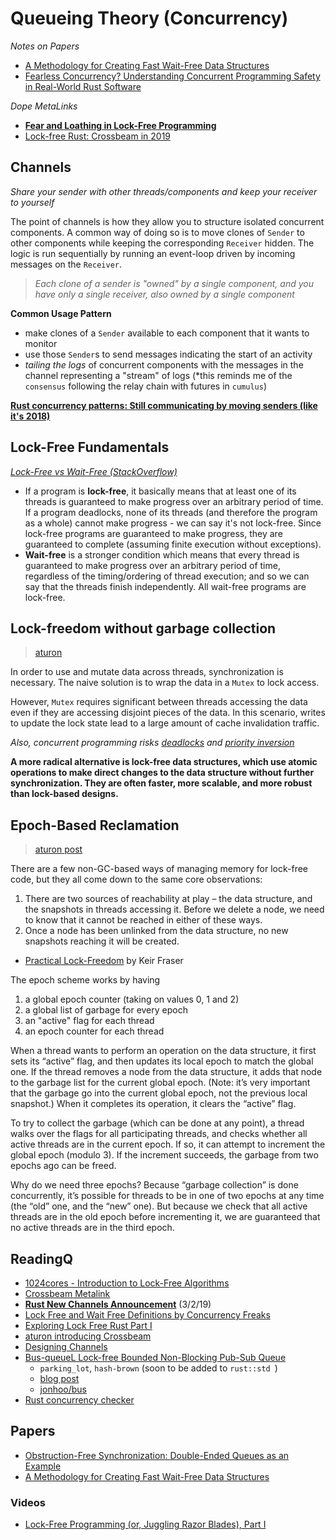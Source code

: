 # Queueing Theory (Concurrency) 

*Notes on Papers*
* [A Methodology for Creating Fast Wait-Free Data Structures](./fast_slow.md)
* [Fearless Concurrency? Understanding Concurrent Programming Safety in Real-World Rust Software](./fearless.md)

*Dope MetaLinks*
* **[Fear and Loathing in Lock-Free Programming](https://medium.com/@tylerneely/fear-and-loathing-in-lock-free-programming-7158b1cdd50c)**
* [Lock-free Rust: Crossbeam in 2019](https://stjepang.github.io/2019/01/29/lock-free-rust-crossbeam-in-2019.html)

## Channels
*Share your sender with other threads/components and keep your receiver to yourself*

The point of channels is how they allow you to structure isolated concurrent components. A common way of doing so is to move clones of `Sender` to other components while keeping the corresponding `Receiver` hidden. The logic is run sequentially by running an event-loop driven by incoming messages on the `Receiver`.

> *Each clone of a sender is "owned" by a single component, and you have only a single receiver, also owned by a single component*

**Common Usage Pattern**
* make clones of a `Sender` available to each component that it wants to monitor
* use those `Sender`s to send messages indicating the start of an activity
* *tailing the logs* of concurrent components with the messages in the channel representing a "stream" of logs (*this reminds me of the `consensus` following the relay chain with futures in `cumulus`)

**[Rust concurrency patterns: Still communicating by moving senders (like it's 2018)](https://medium.com/@polyglot_factotum/rust-concurrency-patterns-communicate-by-sharing-your-sender-re-visited-9d42e6dfecfa)**

## Lock-Free Fundamentals

*[Lock-Free vs Wait-Free (StackOverflow)](https://stackoverflow.com/questions/4211180/examples-illustration-of-wait-free-and-lock-free-algorithms)*
* If a program is **lock-free**, it basically means that at least one of its threads is guaranteed to make progress over an arbitrary period of time. If a program deadlocks, none of its threads (and therefore the program as a whole) cannot make progress - we can say it's not lock-free. Since lock-free programs are guaranteed to make progress, they are guaranteed to complete (assuming finite execution without exceptions).
* **Wait-free** is a stronger condition which means that every thread is guaranteed to make progress over an arbitrary period of time, regardless of the timing/ordering of thread execution; and so we can say that the threads finish independently. All wait-free programs are lock-free.

## Lock-freedom without garbage collection
> [aturon](https://aturon.github.io/blog/2015/08/27/epoch/)

In order to use and mutate data across threads, synchronization is necessary. The naive solution is to wrap the data in a `Mutex` to lock access. 

However, `Mutex` requires significant between threads accessing the data even if they are accessing disjoint pieces of the data. In this scenario, writes to update the lock state lead to a large amount of cache invalidation traffic. 

*Also, concurrent programming risks [deadlocks](https://en.wikipedia.org/wiki/Deadlock) and [priority inversion](https://en.wikipedia.org/wiki/Priority_inversion)*

**A more radical alternative is lock-free data structures, which use atomic operations to make direct changes to the data structure without further synchronization. They are often faster, more scalable, and more robust than lock-based designs.**

## Epoch-Based Reclamation
> [aturon post](https://aturon.github.io/blog/2015/08/27/epoch/)

There are a few non-GC-based ways of managing memory for lock-free code, but they all come down to the same core observations:
1. There are two sources of reachability at play – the data structure, and the snapshots in threads accessing it. Before we delete a node, we need to know that it cannot be reached in either of these ways.
2. Once a node has been unlinked from the data structure, no new snapshots reaching it will be created.

* [Practical Lock-Freedom](https://www.cl.cam.ac.uk/techreports/UCAM-CL-TR-579.pdf) by Keir Fraser

The epoch scheme works by having
1. a global epoch counter (taking on values 0, 1 and 2)
2. a global list of garbage for every epoch
3. an "active" flag for each thread
4. an epoch counter for each thread

When a thread wants to perform an operation on the data structure, it first sets its “active” flag, and then updates its local epoch to match the global one. If the thread removes a node from the data structure, it adds that node to the garbage list for the current global epoch. (Note: it’s very important that the garbage go into the current global epoch, not the previous local snapshot.) When it completes its operation, it clears the “active” flag.

To try to collect the garbage (which can be done at any point), a thread walks over the flags for all participating threads, and checks whether all active threads are in the current epoch. If so, it can attempt to increment the global epoch (modulo 3). If the increment succeeds, the garbage from two epochs ago can be freed.

Why do we need three epochs? Because “garbage collection” is done concurrently, it’s possible for threads to be in one of two epochs at any time (the “old” one, and the “new” one). But because we check that all active threads are in the old epoch before incrementing it, we are guaranteed that no active threads are in the third epoch.

## ReadingQ

* [1024cores - Introduction to Lock-Free Algorithms](http://www.1024cores.net/home/lock-free-algorithms)
* [Crossbeam Metalink](https://github.com/crossbeam-rs/rfcs/wiki)
* **[Rust New Channels Announcement](https://stjepang.github.io/2019/03/02/new-channels.html)** (3/2/19)
* [Lock Free and Wait Free Definitions by Concurrency Freaks](https://concurrencyfreaks.blogspot.com/2013/05/lock-free-and-wait-free-definition-and.html)
* [Exploring Lock Free Rust Part I](https://morestina.net/blog/742/exploring-lock-free-rust-1-locks)
* [aturon introducing Crossbeam](https://aturon.github.io/blog/2015/08/27/epoch/)
* [Designing Channels](https://stjepang.github.io/2017/08/13/designing-a-channel.html)
* [Bus-queueL Lock-free Bounded Non-Blocking Pub-Sub Queue](https://github.com/filipdulic/bus-queue)
    * `parking_lot`, `hash-brown` (soon to be added to `rust::std `)
    * [blog post](http://www.rossbencina.com/code/lockfree)
    * [jonhoo/bus](https://github.com/jonhoo/bus)
* [Rust concurrency checker](https://github.com/carllerche/loom)

## Papers
* [Obstruction-Free Synchronization: Double-Ended Queues as an Example](http://cs.brown.edu/~mph/HerlihyLM03/main.pdf)
* [A Methodology for Creating Fast Wait-Free Data Structures](http://www.cs.technion.ac.il/~erez/Papers/wf-methodology-ppopp12.pdf)

### Videos
* [Lock-Free Programming (or, Juggling Razor Blades), Part I](https://www.youtube.com/watch?v=c1gO9aB9nbs)